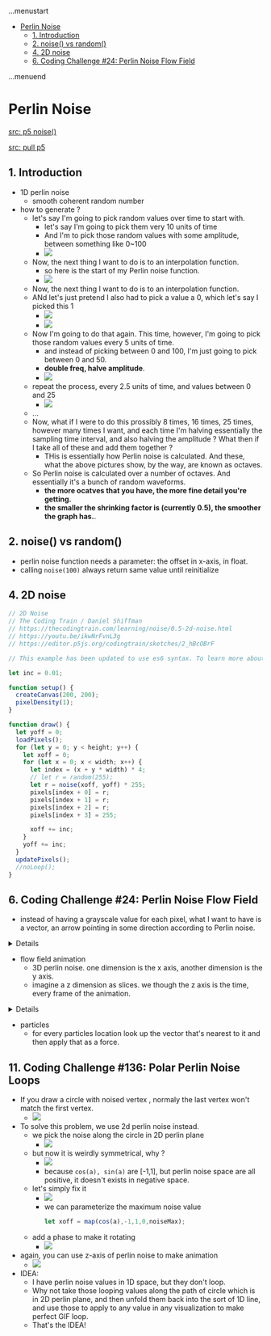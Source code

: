 ...menustart

- [Perlin Noise](#af3462ddc2e2da770f2e68b7f1c0dc98)
    - [1. Introduction](#71418df45ef46a0f40bd390be0bd5434)
    - [2. noise() vs random()](#66747406635278dfddbc2246d6051ab3)
    - [4. 2D noise](#67885b41eb7504f4224d7a16fd616cee)
    - [6. Coding Challenge #24: Perlin Noise Flow Field](#81ca8128b860dca3c40b5ed6187db988)

...menuend


<h2 id="af3462ddc2e2da770f2e68b7f1c0dc98"></h2>


# Perlin Noise

[src: p5 noise()](https://github.com/processing/p5.js/blob/v1.4.0/src/math/noise.js)

[src: pull p5](https://github.com/processing/p5.js/releases/download/v1.4.0/p5.js)


<h2 id="71418df45ef46a0f40bd390be0bd5434"></h2>


## 1. Introduction

- 1D perlin noise
    - smooth coherent random number
- how to generate ?
    - let's say I'm going to pick random values over time to start with.
        - let's say I'm going to pick them very 10 units of time
        - And I'm to pick those random values with some amplitude, between something like  0~100
        - ![](../imgs/perlin_noise_start_0.png)
    - Now, the next thing I want to do is to an interpolation function.
        - so here is the start of my Perlin noise function.
        - ![](../imgs/perlin_noise_start_1.png)
    - Now, the next thing I want to do is to an interpolation function.
    - ANd let's just pretend I also had to pick a value a 0, which let's say I picked this 1
        - ![](../imgs/perlin_noise_start_2.png)
        - ![](../imgs/perlin_noise_graph_1_octave.png)
    - Now I'm going to do that again. This time, however, I'm going to pick those random values every 5 units of time. 
        - and instead of picking between 0 and 100, I'm just going to pick between 0 and 50. 
        - **double freq, halve amplitude**.
        - ![](../imgs/perlin_noise_start_3.png)
    - repeat the process,  every 2.5 units of time, and values between 0 and 25
        - ![](../imgs/perlin_noise_start_4.png)
    - ...
    - Now, what if I were to do this prossibly 8 times, 16 times, 25 times, however many times I want, and each time I'm halving essentially the sampling time interval, and also halving the amplitude ? What then if I take all of these and add them together ?
        - THis is essentially how Perlin noise is calculated. And these, what the above pictures show, by the way, are known as octaves.
    - So Perlin noise is calculated over a number of octaves. And essentially it's a bunch of random waveforms. 
        - **the more ocatves that you have, the more fine detail you're getting.**
        - **the smaller the shrinking factor is (currently 0.5), the smoother the graph has.**.


<h2 id="66747406635278dfddbc2246d6051ab3"></h2>


## 2. noise() vs random()

- perlin noise function needs a parameter: the offset in x-axis, in float.
- calling `noise(100)` always return same value until reinitialize


<h2 id="67885b41eb7504f4224d7a16fd616cee"></h2>


## 4. 2D noise

```javascript
// 2D Noise
// The Coding Train / Daniel Shiffman
// https://thecodingtrain.com/learning/noise/0.5-2d-noise.html
// https://youtu.be/ikwNrFvnL3g
// https://editor.p5js.org/codingtrain/sketches/2_hBcOBrF

// This example has been updated to use es6 syntax. To learn more about es6 visit: https://thecodingtrain.com/Tutorials/16-javascript-es6

let inc = 0.01;

function setup() {
  createCanvas(200, 200);
  pixelDensity(1);
}

function draw() {
  let yoff = 0;
  loadPixels();
  for (let y = 0; y < height; y++) {
    let xoff = 0;
    for (let x = 0; x < width; x++) {
      let index = (x + y * width) * 4;
      // let r = random(255);
      let r = noise(xoff, yoff) * 255;
      pixels[index + 0] = r;
      pixels[index + 1] = r;
      pixels[index + 2] = r;
      pixels[index + 3] = 255;

      xoff += inc;
    }
    yoff += inc;
  }
  updatePixels();
  //noLoop();
}
```


<h2 id="81ca8128b860dca3c40b5ed6187db988"></h2>


## 6. Coding Challenge #24: Perlin Noise Flow Field

- instead of having a grayscale value for each pixel,  what I want to have is a vector, an arrow pointing in some direction according to Perlin noise.


<details>


```javascript
let inc = 0.1;
var scl = 10;
var cols, rows;

var fr;

function setup() {
  createCanvas(200, 200);
  pixelDensity(1);
  cols = floor(width/scl);
  rows = floor(height/scl);
  fr = createP("")
}

function draw() {
  background(255);
  let yoff = 0;
  // loadPixels(); // no pixel for this demo
  for (let y = 0; y < rows; y++) {
    let xoff = 0;
    for (let x = 0; x < cols; x++) {
      let index = (x + y * width) * 4;
      // let r = random(255);
      let angle = noise(xoff, yoff) * TWO_PI ;
      var v = p5.Vector.fromAngle(angle); // horizontal right 
      xoff += inc;

      // fill(r);
      // rect(x*scl, y*scl, scl, scl);
      stroke(0);
      push();
      translate( x*scl, y*scl ) ; // move to grid left-bottom corner
      rotate( v.heading() ); // rotate 
      // draw vector line
      line(0,0, scl, 0); // draw   horizontal line
      pop();

    }
    yoff += inc;
  }
  // updatePixels();
  //noLoop();
  fr.html( floor(frameRate()));
}
```

</details>


- flow field animation
    - 3D perlin noise. one dimension is the x axis, another dimension is the y axis. 
    - imagine a z dimension as slices. we though the z axis is the time, every frame of the animation.

<details>

```javascript
let inc = 0.1;
var scl = 10;
var cols, rows;

var zoff = 0;

var fr;

function setup() {
  createCanvas(200, 200);
  pixelDensity(1);
  cols = floor(width/scl);
  rows = floor(height/scl);
  fr = createP("")
}

function draw() {
  background(255);
  let yoff = 0;
  // loadPixels(); // no pixel for this demo
  for (let y = 0; y < rows; y++) {
    let xoff = 0;
    for (let x = 0; x < cols; x++) {
      let index = (x + y * width) * 4;
      // let r = random(255);
      let angle = noise(xoff, yoff, zoff ) * TWO_PI ;
      var v = p5.Vector.fromAngle(angle); // horizontal right 
      xoff += inc;

      // fill(r);
      // rect(x*scl, y*scl, scl, scl);
      stroke(0);
      push();
      translate( x*scl, y*scl ) ; // move to grid left-bottom corner
      rotate( v.heading() ); // rotate 
      // draw vector line
      line(0,0, scl, 0); // draw   horizontal line
      pop();

    }
    yoff += inc;

  }
  zoff += 0.05;
  // updatePixels();
  //noLoop();
  fr.html( floor(frameRate()));
}
```

</details>




- particles
    - for every particles location look up the vector that's nearest to it and then apply that as a force.


## 11. Coding Challenge #136: Polar Perlin Noise Loops

- If you draw a circle with noised vertex , normaly the last vertex won't match the first vertex.
    - ![](../imgs/cc_perlin_loop_1.png)
- To solve this problem, we use 2d perlin noise instead.
    - we pick the noise along the circle in 2D perlin plane
        - ![](../imgs/cc_perlin_loop_2.png)
    - but now it is weirdly symmetrical, why ?
        - ![](../imgs/cc_perlin_loop_3.png)
        - because `cos(a), sin(a)` are [-1,1], but perlin noise space are all positive, it doesn't exists in negative space.
    - let's simply fix it
        - ![](../imgs/cc_perlin_loop_4.png)
        - we can parameterize the maximum noise value 
            ```javascript
            let xoff = map(cos(a),-1,1,0,noiseMax);
            ```
    - add a phase to make it rotating
        - ![](../imgs/cc_perlin_loop_5.png)
- again, you can use z-axis of perlin noise to make animation
    - ![](../imgs/cc_perlin_loop_6.png)
- IDEA:
    - I have perlin noise values in 1D space, but they don't loop.
    - Why not take those looping values along the path of circle which is in 2D perlin plane, and then unfold them back into the sort of 1D line, and use those to apply to any value in any visualization to make perfect GIF loop.
    - That's the IDEA!




